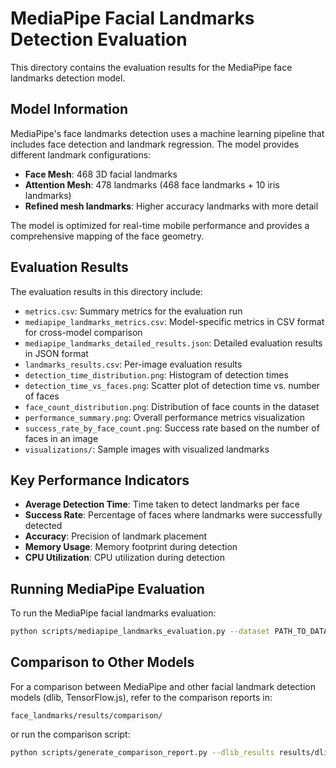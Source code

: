 # MediaPipe Facial Landmarks Detection Evaluation

This directory contains the evaluation results for the MediaPipe face landmarks detection model.

## Model Information

MediaPipe's face landmarks detection uses a machine learning pipeline that includes face detection and landmark regression. The model provides different landmark configurations:

- **Face Mesh**: 468 3D facial landmarks
- **Attention Mesh**: 478 landmarks (468 face landmarks + 10 iris landmarks)
- **Refined mesh landmarks**: Higher accuracy landmarks with more detail

The model is optimized for real-time mobile performance and provides a comprehensive mapping of the face geometry.

## Evaluation Results

The evaluation results in this directory include:

- `metrics.csv`: Summary metrics for the evaluation run
- `mediapipe_landmarks_metrics.csv`: Model-specific metrics in CSV format for cross-model comparison
- `mediapipe_landmarks_detailed_results.json`: Detailed evaluation results in JSON format
- `landmarks_results.csv`: Per-image evaluation results
- `detection_time_distribution.png`: Histogram of detection times
- `detection_time_vs_faces.png`: Scatter plot of detection time vs. number of faces
- `face_count_distribution.png`: Distribution of face counts in the dataset
- `performance_summary.png`: Overall performance metrics visualization
- `success_rate_by_face_count.png`: Success rate based on the number of faces in an image
- `visualizations/`: Sample images with visualized landmarks

## Key Performance Indicators

- **Average Detection Time**: Time taken to detect landmarks per face
- **Success Rate**: Percentage of faces where landmarks were successfully detected
- **Accuracy**: Precision of landmark placement
- **Memory Usage**: Memory footprint during detection
- **CPU Utilization**: CPU utilization during detection

## Running MediaPipe Evaluation

To run the MediaPipe facial landmarks evaluation:

```bash
python scripts/mediapipe_landmarks_evaluation.py --dataset PATH_TO_DATASET --sample_size 500 --output_dir results/mediapipe
```

## Comparison to Other Models

For a comparison between MediaPipe and other facial landmark detection models (dlib, TensorFlow.js), refer to the comparison reports in:

```
face_landmarks/results/comparison/
```

or run the comparison script:

```bash
python scripts/generate_comparison_report.py --dlib_results results/dlib --mediapipe_results results/mediapipe --tfjs_results results/tfjs --output_dir results/comparison
```
